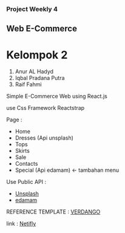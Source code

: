 ### Project Weekly 4
## Web E-Commerce

# Kelompok 2

1. Anur AL Hadyd
2. Iqbal Pradana Putra
3. Raif Fahmi

Simple E-Commerce Web using React.js 

use Css Framework Reactstrap

Page :
- Home
- Dresses (Api unsplash)
- Tops
- Skirts
- Sale
- Contacts
- Special (Api edamam) <- tambahan menu

Use Public API :
- [Unsplash](https://unsplash.com/)
- [edamam](https://developer.edamam.com/)


REFERENCE TEMPLATE :
[VERDANGO](https://ld-wp.template-help.com/woocommerce_prod-18520/v2/)

link : [Netifly](https://weeklyproject42.netlify.com/)